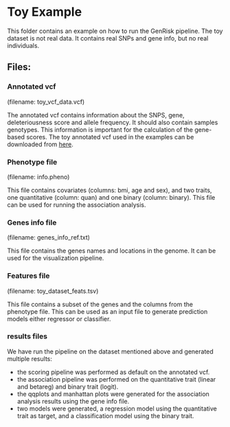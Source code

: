 # Toy Example

This folder contains an example on how to run the GenRisk pipeline.
The toy dataset is not real data. It contains real SNPs and gene info, but no real individuals.

## Files:
### Annotated vcf
(filename: toy_vcf_data.vcf)

The annotated vcf contains information about the SNPS, gene, deleteriousness score and allele frequency.
It should also contain samples genotypes. This information is important for the calculation of the gene-based scores.
The toy annotated vcf used in the examples can be downloaded from [here](https://uni-bonn.sciebo.de/s/4Y030Ca0AiYwPR4/download).

### Phenotype file
(filename: info.pheno)

This file contains covariates (columns: bmi, age and sex), and two traits, one quantitative (column: quan) and one binary (column: binary).
This file can be used for running the association analysis.

### Genes info file
(filename: genes_info_ref.txt)

This file contains the genes names and locations in the genome. It can be used for the visualization pipeline.

### Features file
(filename: toy_dataset_feats.tsv)

This file contains a subset of the genes and the columns from the phenotype file. This can be used as an input file to generate prediction models either regressor or classifier.

### results files
We have run the pipeline on the dataset mentioned above and generated multiple results:
- the scoring pipeline was performed as default on the annotated vcf.
- the association pipeline was performed on the quantitative trait (linear and betareg) and binary trait (logit).
- the qqplots and manhattan plots were generated for the association analysis results using the gene info file.
- two models were generated, a regression model using the quantitative trait as target, and a classification model using the binary trait.
